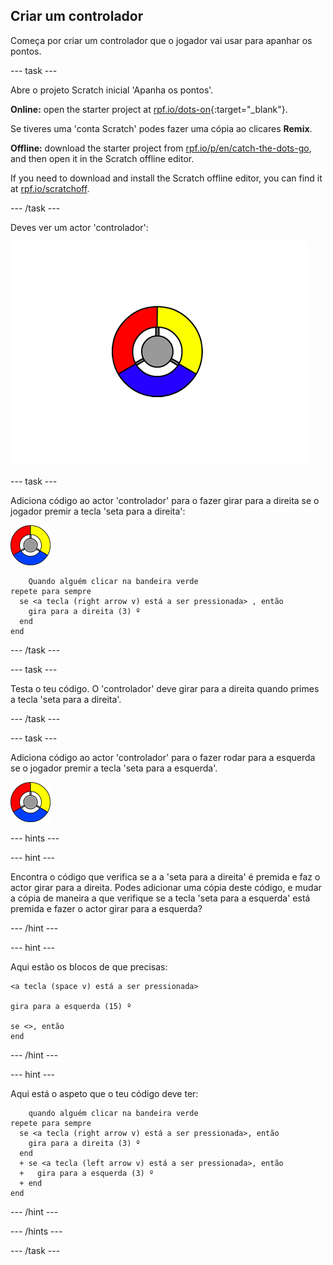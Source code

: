 ## Criar um controlador

Começa por criar um controlador que o jogador vai usar para apanhar os pontos.

\--- task \---

Abre o projeto Scratch inicial 'Apanha os pontos'.

**Online:** open the starter project at [rpf.io/dots-on](https://rpf.io/dots-on){:target="_blank"}.

Se tiveres uma 'conta Scratch' podes fazer uma cópia ao clicares **Remix**.

**Offline:** download the starter project from [rpf.io/p/en/catch-the-dots-go](https://rpf.io/p/en/catch-the-dots-go), and then open it in the Scratch offline editor.

If you need to download and install the Scratch offline editor, you can find it at [rpf.io/scratchoff](https://rpf.io/scratchoff).

\--- /task \---

Deves ver um actor 'controlador':

![captura de ecrã](images/dots-controller.png)

\--- task \---

Adiciona código ao actor 'controlador' para o fazer girar para a direita se o jogador premir a tecla 'seta para a direita':

![Actor controlador](images/controller-sprite.png)

```blocks3
    Quando alguém clicar na bandeira verde
repete para sempre 
  se <a tecla (right arrow v) está a ser pressionada> , então 
    gira para a direita (3) º
  end
end
```

\--- /task \---

\--- task \---

Testa o teu código. O 'controlador' deve girar para a direita quando primes a tecla 'seta para a direita'.

\--- /task \---

\--- task \---

Adiciona código ao actor 'controlador' para o fazer rodar para a esquerda se o jogador premir a tecla 'seta para a esquerda'.

![Actor controlador](images/controller-sprite.png)

\--- hints \---

\--- hint \---

Encontra o código que verifica se a a 'seta para a direita' é premida e faz o actor girar para a direita. Podes adicionar uma cópia deste código, e mudar a cópia de maneira a que verifique se a tecla 'seta para a esquerda' está premida e fazer o actor girar para a esquerda?

\--- /hint \---

\--- hint \---

Aqui estão os blocos de que precisas:

```blocks3
<a tecla (space v) está a ser pressionada>

gira para a esquerda (15) º

se <>, então
end
```

\--- /hint \---

\--- hint \---

Aqui está o aspeto que o teu código deve ter:

```blocks3
    quando alguém clicar na bandeira verde
repete para sempre 
  se <a tecla (right arrow v) está a ser pressionada>, então 
    gira para a direita (3) º
  end
  + se <a tecla (left arrow v) está a ser pressionada>, então 
  +   gira para a esquerda (3) º
  + end
end
```

\--- /hint \---

\--- /hints \---

\--- /task \---